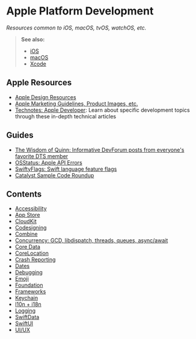 # Apple Platform Development

*Resources common to iOS, macOS, tvOS, watchOS, etc.*

> **See also:**
>
> - [iOS](../ios)
> - [macOS](../macos)
> - [Xcode](../xcode)

## Apple Resources

- [Apple Design Resources](https://developer.apple.com/design/resources/)
- [Apple Marketing Guidelines, Product Images, etc.](https://developer.apple.com/app-store/marketing/guidelines/)
- [Technotes: Apple Developer](https://developer.apple.com/documentation/Technotes): Learn about specific development topics through these in-depth technical articles

## Guides

- [The Wisdom of Quinn: Informative DevForum posts from everyone's favorite DTS member](https://gist.github.com/macshome/0753d3fdf711cfe699533fe5059e50e2)
- [OSStatus: Apple API Errors](https://www.osstatus.com)
- [SwiftyFlags: Swift language feature flags](https://flags.swiftythemes.com)
- [Catalyst Sample Code Roundup](https://www.highcaffeinecontent.com/blog/20210605-Catalyst-Sample-Code-Roundup)

## Contents

- [Accessibility](./accessibility.md)
- [App Store](./app_store.md)
- [CloudKit](./cloudkit.md)
- [Codesigning](./codesigning.md)
- [Combine](./combine.md)
- [Concurrency: GCD, libdispatch, threads, queues, async/await](./concurrency.md)
- [Core Data](./core_data.md)
- [CoreLocation](./core_location.md)
- [Crash Reporting](./crash_reporting.md)
- [Dates](./dates.md)
- [Debugging](./debugging.md)
- [Emoji](./emoji.md)
- [Foundation](./foundation.md)
- [Frameworks](./frameworks.md)
- [Keychain](./keychain.md)
- [l10n + i18n](./l10n+i18n.md)
- [Logging](./logging.md)
- [SwiftData](./swift_data.md)
- [SwiftUI](./swiftui.md)
- [UI/UX](./ui_ux.md)
